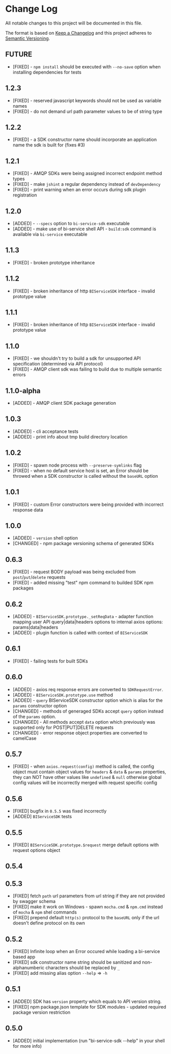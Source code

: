 # Change Log
All notable changes to this project will be documented in this file.

The format is based on [Keep a Changelog](http://keepachangelog.com/) 
and this project adheres to [Semantic Versioning](http://semver.org/).

## FUTURE

* [FIXED] - `npm install` should be executed with `--no-save` option when installing dependencies for tests

## 1.2.3

* [FIXED] - reserved javascript keywords should not be used as variable names
* [FIXED] - do not demand url path parameter values to be of string type

## 1.2.2

* [FIXED] - a SDK constructor name should incorporate an application name the sdk is built for (fixes #3)

## 1.2.1

* [FIXED] - AMQP SDKs were being assigned incorrect endpoint method types
* [FIXED] - make `jshint` a regular dependency instead of `devDependency`
* [FIXED] - print warning when an error occurs during sdk plugin registration

## 1.2.0

* [ADDED] - `--specs` option to `bi-service-sdk` executable
* [ADDED] - make use of bi-service shell API - `build:sdk` command is available via `bi-service` executable

## 1.1.3

* [FIXED] - broken prototype inheritance

## 1.1.2

* [FIXED] - broken inheritance of http `BIServiceSDK` interface - invalid prototype value

## 1.1.1

* [FIXED] - broken inheritance of http `BIServiceSDK` interface - invalid prototype value

## 1.1.0

* [FIXED] - we shouldn't try to build a sdk for unsupported API specification (determined via API protocol)
* [FIXED] - AMQP client sdk was failing to build due to multiple semantic errors

## 1.1.0-alpha

* [ADDED] - AMQP client SDK package generation

## 1.0.3

* [ADDED] - cli acceptance tests
* [ADDED] - print info about tmp build directory location

## 1.0.2

* [FIXED] - spawn node process with `--preserve-symlinks` flag
* [FIXED] - when no default service host is set, an Error should be throwed when a SDK constructor is called without the `baseURL` option

## 1.0.1

* [FIXED] - custom Error constructors were being provided with incorrect response data

## 1.0.0

* [ADDED] - `version` shell option
* [CHANGED] - npm package versioning schema of generated SDKs

## 0.6.3

* [FIXED] - request BODY payload was being excluded from `post`/`put`/`delete` requests
* [FIXED] - added missing "test" npm command to builded SDK npm packages

## 0.6.2

* [ADDED] - `BIServiceSDK.prototype._setReqData` - adapter function mapping user API query|data|headers options to internal axios options: params|data|headers
* [ADDED] - plugin function is called with context of `BIServiceSDK`

## 0.6.1

* [FIXED] - failing tests for built SDKs

## 0.6.0

* [ADDED] - axios req response errors are converted to `SDKRequestError`.
* [ADDED] - `BIServiceSDK.prototype.use` method
* [ADDED] - `query` BIServiceSDK constructor option which is alias for the `params` constructor option
* [CHANGED] - methods of generaged SDKs accept `query` option instead of the `params` option.
* [CHANGED] - All methods accept `data` option which previously was supported only for POST|PUT|DELETE requests
* [CHANGED] - error response object properties are converted to camelCase

## 0.5.7

* [FIXED] - when `axios.request(config)` method is called, the config object must contain object values for `headers` & `data` & `params` properties, they can NOT have other values like `undefined` & `null` otherwise global config values will be incorrectly merged with request specific config

## 0.5.6

* [FIXED] bugfix in `0.5.5` was fixed incorrectly
* [ADDED] `BIServiceSDK` tests

## 0.5.5

* [FIXED] `BIServiceSDK.prototype.$request` merge default options with request options object

## 0.5.4

## 0.5.3

* [FIXED] fetch `path` url parameters from url string if they are not provided by swagger schema
* [FIXED] make it work on Windows - spawn `mocha.cmd` & `npm.cmd` instead of `mocha` & `npm` shel  commands
* [FIXED] prepend default `http(s)` protocol to the `baseURL` only if the url doesn't define protocol on its own

## 0.5.2

* [FIXED] Infinite loop when an Error occured while loading a bi-service based app
* [FIXED] sdk constructor name string should be sanitized and non-alphanumberic characters should be replaced by `_`
* [FIXED] add missing alias option `--help` => `-h`

## 0.5.1

* [ADDED] SDK has `version` property which equals to API version string.
* [FIXED] npm package.json template for SDK modules - updated required package version restriction

## 0.5.0

* [ADDED] initial implementation (run "bi-service-sdk --help" in your shell for more info)
